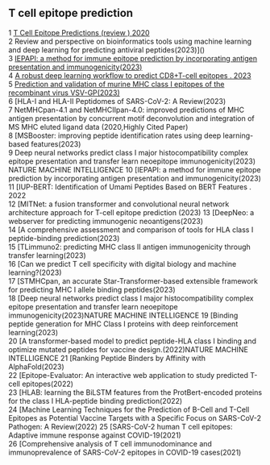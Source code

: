 
## T cell epitope prediction


1	[T Cell Epitope Predictions (review ) 2020]()  
2	Review and perspective on bioinformatics tools using machine learning and deep learning for predicting antiviral peptides(2023)]()  
3	[IEPAPI: a method for immune epitope prediction by incorporating antigen presentation and immunogenicity(2023)]()    
4	[A robust deep learning workflow to predict CD8+T-cell epitopes . 2023]()    
5	[Prediction and validation of murine MHC class I epitopes of the recombinant virus VSV-GP(2023)]()    
6	[HLA-I and HLA-II Peptidomes of SARS-CoV-2: A Review(2023)  
7	NetMHCpan-4.1 and NetMHCIIpan-4.0: improved predictions of MHC antigen presentation by concurrent motif deconvolution and integration of MS MHC eluted ligand data (2020,Highly Cited Paper)  
8	[MSBooster: improving peptide identification rates using deep learning-based features(2023)  
9	Deep neural networks predict class I major histocompatibility complex epitope presentation and transfer learn neoepitope immunogenicity(2023) NATURE MACHINE INTELLIGENCE 
10	[IEPAPI: a method for immune epitope prediction by incorporating antigen presentation and immunogenicity(2023) 
11	[IUP-BERT: Identification of Umami Peptides Based on BERT Features . 2022  
12	[MITNet: a fusion transformer and convolutional neural network architecture approach for T-cell epitope prediction (2023) 
13	[DeepNeo: a webserver for predicting immunogenic neoantigens(2023)  
14	[A comprehensive assessment and comparison of tools for HLA class I peptide-binding prediction(2023)  
15	[TLimmuno2: predicting MHC class II antigen immunogenicity through transfer learning(2023)  
16	[Can we predict T cell specificity with digital biology and machine learning?(2023)  
17	[STMHCpan, an accurate Star-Transformer-based extensible framework for predicting MHC I allele binding peptides(2023)  
18	[Deep neural networks predict class I major histocompatibility complex epitope presentation and transfer learn neoepitope immunogenicity(2023)NATURE MACHINE INTELLIGENCE
19	[Binding peptide generation for MHC Class I proteins with deep reinforcement learning(2023)  
20	[A transformer-based model to predict peptide-HLA class I binding and optimize mutated peptides for vaccine design.(2022)NATURE MACHINE INTELLIGENCE
21	[Ranking Peptide Binders by Affinity with AlphaFold(2023)  
22	[Epitope-Evaluator: An interactive web application to study predicted T-cell epitopes(2022)  
23	[HLAB: learning the BiLSTM features from the ProtBert-encoded proteins for the class I HLA-peptide binding prediction(2022)  
24	[Machine Learning Techniques for the Prediction of B-Cell and T-Cell Epitopes as Potential Vaccine Targets with a Specific Focus on SARS-CoV-2 Pathogen: A Review(2022)
25	[SARS-CoV-2 human T cell epitopes: Adaptive immune response against COVID-19(2021)  
26	[Comprehensive analysis of T cell immunodominance and immunoprevalence of SARS-CoV-2 epitopes in COVID-19 cases(2021)  
